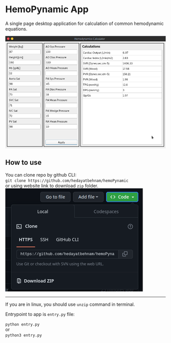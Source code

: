 # HemoPynamic App
A single page desktop application for calculation of common hemodynamic equations.

![App main window](images/hemoPynamic.png "HemoPy GUI")  

## How to use
You can clone repo by github CLI:  
`git clone https://github.com/hedayatbehnam/hemoPynamic`  
or using website link to download `zip` folder.  
![zip download image](images/zip_download.png "zip download")  
  
---

If you are in linux, you should use `unzip` command in terminal.  

Entrypoint to app is `entry.py` file:  

`python entry.py`  
or  
`python3 entry.py`


